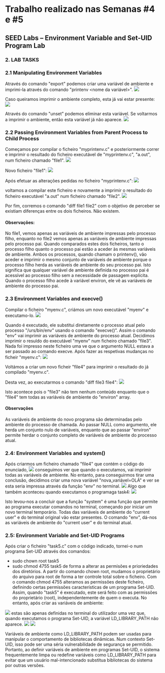 # Trabalho realizado nas Semanas #4 e #5
## SEED Labs – Environment Variable and Set-UID Program Lab

### 2. LAB TASKS
### 2.1 Manipulating Environment Variables
Através do comando "export" podemos criar uma variável de ambiente e imprimi-la através do comando "printenv <nome da variável>".
<img src="imagens/Captura de ecrã 2023-10-13, às 14.15.37.png">

Caso queiramos imprimir o ambiente completo, esta já vai estar presente:
<img src="imagens/Captura de ecrã 2023-10-13, às 14.16.24.png">

Através do comando "unset" podemos eliminar esta variável. Se voltarmos a imprimir o ambiente, então esta variável já não aparece.
<img src="imagens/Captura de ecrã 2023-10-13, às 14.17.22.png">


### 2.2 Passing Environment Variables from Parent Process to Child Process
Começamos por compilar o ficheiro "myprintenv.c" e posteriormente correr e imprimir o resultado do ficheiro executável de "myprintenv.c", "a.out", num ficheiro chamado "file1".
<img src="imagens/Captura de ecrã 2023-10-13, às 15.49.39.png">

Novo ficheiro "file1":
<img src="imagens/Captura de ecrã 2023-10-13, às 15.51.05.png">

Após efetuar as alterações pedidas no ficheiro "myprintenv.c":
<img src="imagens/Captura de ecrã 2023-10-13, às 15.17.24.png">

voltamos a compilar este ficheiro e novamente a imprimir o resultado do ficheiro executável "a.out" num ficheiro chamado "file2".
<img src= "imagens/Captura de ecrã 2023-10-13, às 15.54.54.png">

Por fim, corremos o comando "diff file1 file2" com o objetivo de perceber se existiam diferenças entre os dois ficheiros. Não existem.


#### Observações:
No file1, vemos apenas as variáveis de ambiente impressas pelo processo filho, enquanto no file2 vemos apenas as variáveis de ambiente impressas pelo processo pai.
Quando comparados estes dois ficheiros, tanto o processo filho quanto o processo pai estão a aceder às mesmas variáveis de ambiente. Ambos os processos, quando chamam o printenv(), vão aceder e imprimir o mesmo conjunto de variáveis de ambiente porque o processo filho herda as variáveis de ambiente do seu processo pai.
Isto significa que qualquer variável de ambiente definida no processo pai é acessível ao processo filho sem a necessidade de passagem explícita. Quando o processo filho acede à variável environ, ele vê as variáveis de ambiente do processo pai.


### 2.3 Environment Variables and execve()
Compilar o ficheiro "myenv.c", criámos um novo executável "myenv" e executamo-lo.
<img src="imagens/Captura de ecrã 2023-10-13, às 16.30.49.png">

Quando é executado, ele substitui diretamente o processo atual pelo processo "/urs/bin/env" usando o comando "execve()". Assim o comando "env" vai imprimir as variáveis de ambiente do processo atual.
Decidimos imprimir o resuldo do executável "myenv" num ficheiro chamado "file3". Nada foi impresso neste ficheiro uma ve que o argumento NULL estava a ser passado ao comando execve.
Após fazer as respetivas mudanças no ficheir "myenv.c":
<img src="imagens/Captura de ecrã 2023-10-13, às 20.08.49.png">

Voltámos a criar um novo ficheir "file4" para imprimir o resultado do já compilado "myenv.c".

Desta vez, ao executarmos o comando "diff file3 file4":
<img src ="imagens/Captura de ecrã 2023-10-13, às 16.39.54.png">

Isto acontece pois o "file3" não tem nenhum conteúdo enquanto que o "file4" tem todas as variáveis de ambiente do "environ" array.

#### Observações
As variáveis de ambiente do novo programa são determinadas pelo ambiente do processo de chamada. Ao passar NULL como argumento, ele herda um conjunto nulo de variáveis, enquanto que ao passar "environ" permite herdar o conjunto completo de variáveis de ambiente do processo atual.


### 2.4: Environment Variables and system()
Após criarmos um ficheiro chamado "file4" que contém o código do enunciado,
<img src="imagens/Captura de ecrã 2023-10-13, às 16.59.33.png">
conseguimos ver que quando o executamos, vai imprimir todas as variáveis de ambiente.
No entanto, para conseguirmos tirar uma conclusão, decidimos criar uma nova variável "nova_variável=OLÁ" e ver se esta seria impressa através da função "env" no terminal.
<img src="imagens/Captura de ecrã 2023-10-13, às 17.24.29.png">
Algo que também aconteceu quando executamos o programaga task4:
<img src="imagens/Captura de ecrã 2023-10-13, às 20.29.35.png">

Isto levou-nos a concluir que a função "system" é uma função que permite ao programa executar comandos no terminal, começando por iniciar um novo terminal temporário. Todas das variáveis de ambiente do "current user" e do terminal original vão estar presentes. O comando "env", dá-nos as variáveis de ambiente do "current user" e do terminal atual.


### 2.5: Environment Variable and Set-UID Programs
Após criar o ficheiro "task5.c" com o código indicado, tornei-o num programa Set-UID através dos comandos:
- sudo chown root task5
- sudo chmod 4755 task5
de forma a alterar as permisões e prioriedades dos diretórios.
A partir do comando chown root, mudamos o proprietário do arquivo para root de forma a ter controle total sobre o ficheiro.
Com o comando chmod 4755 alteramos as permissões deste ficheiro, definindo certas permissões características de um programa Set-UID.
Assim, quando "task5" é executado, este será feito com as permissões do proprietário (root), independentemente de quem o executa.
No entanto, após criar as variáveis de ambiente:
<img src = "imagens/Captura de ecrã 2023-10-13, às 18.45.38.png">
estas são apenas definidas no terminal do utilizador uma vez que, quando executamos o programa Set-UID, a variável LD_LIBRARY_PATH não aparece.
<img src = "imagens/Captura de ecrã 2023-10-13, às 18.46.33.png">
<img src = "imagens/Captura de ecrã 2023-10-13, às 18.47.56.png">

Variáveis de ambiente como LD_LIBRARY_PATH podem ser usadas para manipular o comportamento de bibliotecas dinâmicas. Num contexto Set-UID, isso pode ser uma séria vulnerabilidade de segurança se permitido. Portanto, ao definir variáveis de ambiente em programas Set-UID, o sistema frequentemente limpa ou redefine variáveis como LD_LIBRARY_PATH para evitar que um usuário mal-intencionado substitua bibliotecas do sistema por outras versões.

